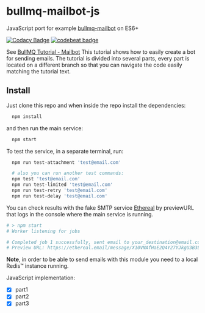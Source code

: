 # bullmq-mailbot-js
JavaScript port for example [bullmq-mailbot](https://github.com/taskforcesh/bullmq-mailbot) on ES6+

[![Codacy Badge](https://app.codacy.com/project/badge/Grade/cc4b9ed156584e518faaf1a826e4ec24)](https://www.codacy.com/gh/igolskyi/bullmq-mailbot-js/dashboard?utm_source=github.com&amp;utm_medium=referral&amp;utm_content=igolskyi/bullmq-mailbot-js&amp;utm_campaign=Badge_Grade)
[![codebeat badge](https://codebeat.co/badges/ef9802c6-7269-4af3-b4ac-40dfb4745b20)](https://codebeat.co/projects/github-com-igolskyi-bullmq-mailbot-js-part3)

See [BullMQ Tutorial - Mailbot](https://blog.taskforce.sh/implementing-mail-microservice-with-bullmq/)
This tutorial shows how to easily create a bot for sending emails. The tutorial is divided into several parts, every part is located on a different branch so that you can navigate the code easily matching the tutorial text.

## Install

Just clone this repo and when inside the repo install the dependencies:

```bash
  npm install
```

and then run the main service:

```bash
  npm start
```

To test the service, in a separate terminal, run:
```bash
  npm run test-attachment 'test@email.com'

  # also you can run another test commands:
  npm test 'test@email.com'
  npm run test-limited 'test@email.com'
  npm run test-retry 'test@email.com'
  npm run test-delay 'test@email.com'
```

You can check results with the fake SMTP service [Ethereal](https://ethereal.email/) by previewURL that logs in the console where the main service is running.
```bash
# > npm start
# Worker listening for jobs

# Completed job 1 successfully, sent email to your_destination@email.com
# Preview URL: https://ethereal.email/message/X10VNAfHaE2Q4Y27YJkgU3B3LiUoCotYAAACqcDAPmq3oahUiWxXDmkS1GI
```

**Note**, in order to be able to send emails with this module you need to a local Redis™ instance running.

JavaScript implementation:
- [x] part1
- [x] part2
- [x] part3
